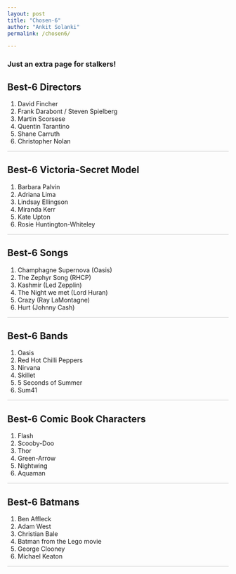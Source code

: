 ```yaml
---
layout: post
title: "Chosen-6"
author: "Ankit Solanki"
permalink: /chosen6/

---
```


### Just an extra page for stalkers!

## Best-6 Directors

1. David Fincher 
2. Frank Darabont / Steven Spielberg
3. Martin Scorsese 
4. Quentin Tarantino
5. Shane Carruth
6. Christopher Nolan

<hr style="opacity: 0.2">

## Best-6 Victoria-Secret Model

1. Barbara Palvin
2. Adriana Lima 
3. Lindsay Ellingson
4. Miranda Kerr
5. Kate Upton
6. Rosie Huntington-Whiteley

<hr style="opacity: 0.2">

## Best-6 Songs

1. Champhagne Supernova (Oasis)
2. The Zephyr Song (RHCP)
3. Kashmir (Led Zepplin)
4. The Night we met (Lord Huran)
5. Crazy (Ray LaMontagne)
6. Hurt (Johnny Cash)

<hr style="opacity: 0.2">

## Best-6 Bands

1. Oasis
2. Red Hot Chilli Peppers 
3. Nirvana
4. Skillet
5. 5 Seconds of Summer
6. Sum41

<hr style="opacity: 0.2">

## Best-6 Comic Book Characters

1. Flash
2. Scooby-Doo
3. Thor
4. Green-Arrow
5. Nightwing
6. Aquaman


<hr style="opacity: 0.2">

## Best-6 Batmans

1. Ben Affleck
2. Adam West
3. Christian Bale
4. Batman from the Lego movie
5. George Clooney
6. Michael Keaton

<hr style="opacity: 0.2">
<br>
